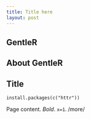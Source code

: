 ```yaml
---
title: Title here
layout: post
---
```



<!DOCTYPE html>
<html lang="en-us">
  <head>
    <meta charset="UTF-8">
    <title>GentleR by AustralianAntarcticDataCentre</title>
    <meta name="viewport" content="width=device-width, initial-scale=1">
    <link rel="stylesheet" type="text/css" href="stylesheets/normalize.css" media="screen">
    <link href='http://fonts.googleapis.com/css?family=Open+Sans:400,700' rel='stylesheet' type='text/css'>
    <link rel="stylesheet" type="text/css" href="stylesheets/stylesheet.css" media="screen">
    <link rel="stylesheet" type="text/css" href="stylesheets/github-light.css" media="screen">
  </head>
  <body>
    <section class="page-header">
      <h1 class="project-name">GentleR</h1>
      <h2 class="project-tagline">About GentleR</h2>
    </section>


  <section class="main-content">


# Title


```{r}
install.packages(c("httr"))
```

Page content. *Bold*. `x=1`. /more/


  </section>

  
  </body>
</html>
